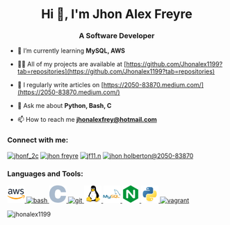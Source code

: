 <h1 align="center">Hi 👋, I'm Jhon Alex Freyre</h1>
<h3 align="center">A Software Developer</h3>

- 🌱 I’m currently learning **MySQL, AWS**

- 👨‍💻 All of my projects are available at [https://github.com/Jhonalex1199?tab=repositories](https://github.com/Jhonalex1199?tab=repositories)

- 📝 I regularly write articles on [https://2050-83870.medium.com/](https://2050-83870.medium.com/)

- 💬 Ask me about **Python, Bash, C**

- 📫 How to reach me **jhonalexfrey@hotmail.com**

<h3 align="left">Connect with me:</h3>
<p align="left">
<a href="https://twitter.com/jhonf_2c" target="blank"><img align="center" src="https://raw.githubusercontent.com/rahuldkjain/github-profile-readme-generator/neutral-icons/src/images/icons/Social/twitter.svg" alt="jhonf_2c" height="30" width="40" /></a>
<a href="https://linkedin.com/in/jhon freyre" target="blank"><img align="center" src="https://raw.githubusercontent.com/rahuldkjain/github-profile-readme-generator/neutral-icons/src/images/icons/Social/linked-in-alt.svg" alt="jhon freyre" height="30" width="40" /></a>
<a href="https://instagram.com/jf11.n" target="blank"><img align="center" src="https://raw.githubusercontent.com/rahuldkjain/github-profile-readme-generator/neutral-icons/src/images/icons/Social/instagram.svg" alt="jf11.n" height="30" width="40" /></a>
<a href="https://medium.com/jhon holberton@2050-83870" target="blank"><img align="center" src="https://raw.githubusercontent.com/rahuldkjain/github-profile-readme-generator/neutral-icons/src/images/icons/Social/medium.svg" alt="jhon holberton@2050-83870" height="30" width="40" /></a>
</p>

<h3 align="left">Languages and Tools:</h3>
<p align="left"> <a href="https://aws.amazon.com" target="_blank"> <img src="https://raw.githubusercontent.com/devicons/devicon/master/icons/amazonwebservices/amazonwebservices-original-wordmark.svg" alt="aws" width="40" height="40"/> </a> <a href="https://www.gnu.org/software/bash/" target="_blank"> <img src="https://www.vectorlogo.zone/logos/gnu_bash/gnu_bash-icon.svg" alt="bash" width="40" height="40"/> </a> <a href="https://www.cprogramming.com/" target="_blank"> <img src="https://raw.githubusercontent.com/devicons/devicon/master/icons/c/c-original.svg" alt="c" width="40" height="40"/> </a> <a href="https://git-scm.com/" target="_blank"> <img src="https://www.vectorlogo.zone/logos/git-scm/git-scm-icon.svg" alt="git" width="40" height="40"/> </a> <a href="https://www.linux.org/" target="_blank"> <img src="https://raw.githubusercontent.com/devicons/devicon/master/icons/linux/linux-original.svg" alt="linux" width="40" height="40"/> </a> <a href="https://www.mysql.com/" target="_blank"> <img src="https://raw.githubusercontent.com/devicons/devicon/master/icons/mysql/mysql-original-wordmark.svg" alt="mysql" width="40" height="40"/> </a> <a href="https://www.nginx.com" target="_blank"> <img src="https://raw.githubusercontent.com/devicons/devicon/master/icons/nginx/nginx-original.svg" alt="nginx" width="40" height="40"/> </a> <a href="https://www.python.org" target="_blank"> <img src="https://raw.githubusercontent.com/devicons/devicon/master/icons/python/python-original.svg" alt="python" width="40" height="40"/> </a> <a href="https://www.vagrantup.com/" target="_blank"> <img src="https://www.vectorlogo.zone/logos/vagrantup/vagrantup-icon.svg" alt="vagrant" width="40" height="40"/> </a> </p>

<p><img align="center" src="https://github-readme-stats.vercel.app/api/top-langs?username=jhonalex119&show_icons=true&locale=en&layout=compact" alt="jhonalex1199" /></p>
